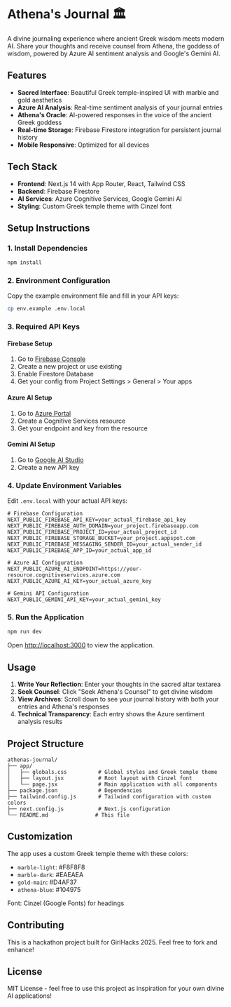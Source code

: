 # Athena's Journal 🏛️

A divine journaling experience where ancient Greek wisdom meets modern AI. Share your thoughts and receive counsel from Athena, the goddess of wisdom, powered by Azure AI sentiment analysis and Google's Gemini AI.                           

## Features

- **Sacred Interface**: Beautiful Greek temple-inspired UI with marble and gold aesthetics                                                                      
- **Azure AI Analysis**: Real-time sentiment analysis of your journal entries
- **Athena's Oracle**: AI-powered responses in the voice of the ancient Greek goddess                                                                           
- **Real-time Storage**: Firebase Firestore integration for persistent journal history                                                                          
- **Mobile Responsive**: Optimized for all devices

## Tech Stack

- **Frontend**: Next.js 14 with App Router, React, Tailwind CSS
- **Backend**: Firebase Firestore
- **AI Services**: Azure Cognitive Services, Google Gemini AI
- **Styling**: Custom Greek temple theme with Cinzel font

## Setup Instructions

### 1. Install Dependencies

```bash
npm install
```

### 2. Environment Configuration

Copy the example environment file and fill in your API keys:

```bash
cp env.example .env.local
```

### 3. Required API Keys

#### Firebase Setup
1. Go to [Firebase Console](https://console.firebase.google.com/)
2. Create a new project or use existing
3. Enable Firestore Database
4. Get your config from Project Settings > General > Your apps

#### Azure AI Setup
1. Go to [Azure Portal](https://portal.azure.com/)
2. Create a Cognitive Services resource
3. Get your endpoint and key from the resource

#### Gemini AI Setup
1. Go to [Google AI Studio](https://makersuite.google.com/app/apikey)
2. Create a new API key

### 4. Update Environment Variables

Edit `.env.local` with your actual API keys:

```env
# Firebase Configuration
NEXT_PUBLIC_FIREBASE_API_KEY=your_actual_firebase_api_key
NEXT_PUBLIC_FIREBASE_AUTH_DOMAIN=your_project.firebaseapp.com
NEXT_PUBLIC_FIREBASE_PROJECT_ID=your_actual_project_id
NEXT_PUBLIC_FIREBASE_STORAGE_BUCKET=your_project.appspot.com
NEXT_PUBLIC_FIREBASE_MESSAGING_SENDER_ID=your_actual_sender_id
NEXT_PUBLIC_FIREBASE_APP_ID=your_actual_app_id

# Azure AI Configuration
NEXT_PUBLIC_AZURE_AI_ENDPOINT=https://your-resource.cognitiveservices.azure.com 
NEXT_PUBLIC_AZURE_AI_KEY=your_actual_azure_key

# Gemini API Configuration
NEXT_PUBLIC_GEMINI_API_KEY=your_actual_gemini_key
```

### 5. Run the Application

```bash
npm run dev
```

Open [http://localhost:3000](http://localhost:3000) to view the application.    

## Usage

1. **Write Your Reflection**: Enter your thoughts in the sacred altar textarea  
2. **Seek Counsel**: Click "Seek Athena's Counsel" to get divine wisdom
3. **View Archives**: Scroll down to see your journal history with both your entries and Athena's responses                                                     
4. **Technical Transparency**: Each entry shows the Azure sentiment analysis results                                                                            

## Project Structure

```
athenas-journal/
├── app/
│   ├── globals.css          # Global styles and Greek temple theme     
│   ├── layout.jsx           # Root layout with Cinzel font
│   └── page.jsx             # Main application with all components     
├── package.json             # Dependencies
├── tailwind.config.js       # Tailwind configuration with custom colors  
├── next.config.js           # Next.js configuration
└── README.md               # This file
```

## Customization

The app uses a custom Greek temple theme with these colors:
- `marble-light`: #F8F8F8
- `marble-dark`: #EAEAEA
- `gold-main`: #D4AF37
- `athena-blue`: #104975

Font: Cinzel (Google Fonts) for headings

## Contributing

This is a hackathon project built for GirlHacks 2025. Feel free to fork and enhance!                                                                            

## License

MIT License - feel free to use this project as inspiration for your own divine AI applications!